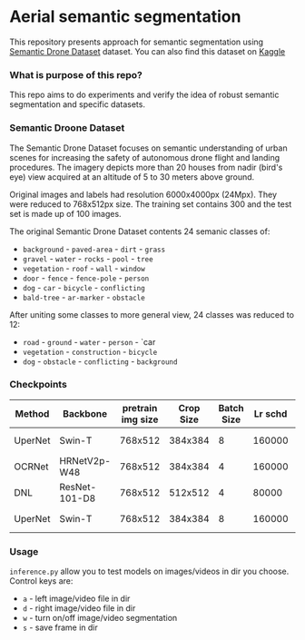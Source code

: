# Aerial semantic segmentation

This repository presents approach for semantic segmentation using [Semantic Drone Dataset](https://www.tugraz.at/index.php?id=22387) dataset. 
You can also find this dataset on [Kaggle](https://www.kaggle.com/bulentsiyah/semantic-drone-dataset)

### What is purpose of this repo?

This repo aims to do experiments and verify the idea of robust semantic segmentation and specific datasets.

### Semantic Droone Dataset

The Semantic Drone Dataset focuses on semantic understanding of urban scenes for increasing the safety of autonomous drone flight and landing procedures. 
The imagery depicts  more than 20 houses from nadir (bird's eye) view acquired at an altitude of 5 to 30 meters above ground. 

Original images and labels had resolution 6000x4000px (24Mpx). They were reduced to 768x512px size.
The training set contains 300 and the test set is made up of 100 images. 

The original Semantic Drone Dataset contents 24 semanic classes of:
- `background` - `paved-area` - `dirt` - `grass`
- `gravel` - `water` - `rocks` - `pool` - `tree`  
- `vegetation` - `roof` - `wall` - `window`
- `door` - `fence` - `fence-pole` - `person`
- `dog` - `car` - `bicycle` - `conflicting`
- `bald-tree` - `ar-marker` - `obstacle`

After uniting some classes to more general view, 24 classes was reduced to 12:
- `road` - `ground` - `water` - `person` - `car
- `vegetation` - `construction` - `bicycle` 
- `dog` - `obstacle` - `conflicting` - `background`

### Checkpoints

| Method | Backbone | pretrain img size | Crop Size | Batch Size | Lr schd | Mem (GB) | mIoU(ms+flip) | Num Clasess | config | download |
| ------ | -------- | ----------------- | --------- | ---------- | ------- | -------- | ------------- | ----------- | ------ | -------: | 
| UperNet | Swin-T  | 768x512           | 384x384   | 8          | 160000  | -        | -             | 12          | [config](https://github.com/GhostLate/aerial_semantic_segmentation/blob/main/configs/config_SWIN_12.py) | [model](https://drive.google.com/file/d/14Qb9MrC-MJJKaDHnaa0IiKjRoFTqxwGW/view?usp=sharing) &#124; [log]() |
| OCRNet | HRNetV2p-W48 | 768x512       | 384x384   | 4          | 160000  | -        | -             | 12          | [config](https://github.com/GhostLate/aerial_semantic_segmentation/blob/main/configs/config_HRNetV2_W48.py) | [model](https://drive.google.com/file/d/165AHie9s60gFLi-aRHADIXAaJBhKzIAk/view?usp=sharing) &#124; [log]() |
| DNL    | ResNet-101-D8 | 768x512      | 512x512   | 4          | 80000   | -        | -             | 12          | [config](https://github.com/GhostLate/aerial_semantic_segmentation/blob/main/configs/config_ResNet.py) | [model](https://drive.google.com/file/d/10JERyy_UF80bo9E2-48IsN3qi2-vKb4r/view?usp=sharing) &#124; [log]() |
| UperNet | Swin-T  | 768x512           | 384x384   | 8          | 160000  | -        | -             | 24          | [config](https://github.com/GhostLate/aerial_semantic_segmentation/blob/main/configs/config_SWIN_24.py) | [model](https://drive.google.com/file/d/10nqYeUiWfZ6zvGz6QGDWSgnzzP144SEr/view?usp=sharing) &#124; [log]() |

### Usage

`inference.py` allow you to test models on images/videos in dir you choose. Control keys are: 
- `a` - left image/video file in dir 
- `d` - right image/video file in dir
- `w` - turn on/off image/video segmentation
- `s` - save frame in dir
